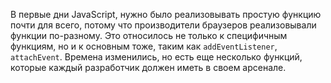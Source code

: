  В первые дни JavaScript, нужно было реализовывать простую функцию почти для всего, потому что производители браузеров реализовывали функции по-разному. Это относилось не только к специфичным функциям, но и к  основным тоже, таким как ```addEventListener```, ```attachEvent```. Времена изменились, но есть еще несколько функций, которые каждый разработчик должен иметь в своем арсенале.